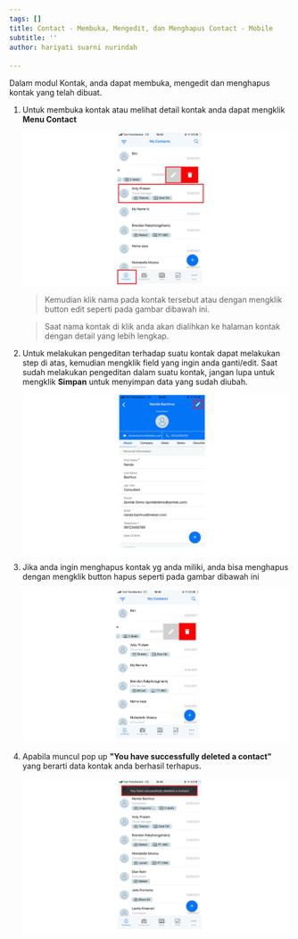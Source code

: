 ```yaml
---
tags: []
title: Contact - Membuka, Mengedit, dan Menghapus Contact - Mobile
subtitle: ''
author: hariyati suarni nurindah

---
```

Dalam modul Kontak, anda dapat membuka, mengedit dan menghapus kontak yang telah dibuat.

1. Untuk membuka kontak atau melihat detail kontak anda dapat mengklik **Menu Contact**

   ![](/uploads/mengeditkontak1-2.PNG)

   > Kemudian klik nama pada kontak tersebut atau dengan mengklik button edit seperti pada gambar dibawah ini.

   > Saat nama kontak di klik anda akan dialihkan ke halaman kontak dengan detail yang lebih lengkap.
2. Untuk melakukan pengeditan terhadap suatu kontak dapat melakukan step di atas, kemudian mengklik field yang ingin anda ganti/edit. Saat sudah melakukan pengeditan dalam suatu kontak, jangan lupa untuk mengklik **Simpan** untuk menyimpan data yang sudah diubah.

   ![](/uploads/mengeditkontak2-1.PNG)
3. Jika anda ingin menghapus kontak yg anda miliki, anda bisa menghapus dengan mengklik button hapus seperti pada gambar dibawah ini

   ![](/uploads/mengeditkontak3-1.PNG)
4. Apabila muncul pop up **"You have successfully deleted a contact"** yang berarti data kontak anda berhasil terhapus.

   ![](/uploads/mengeditkontak4-1.PNG)